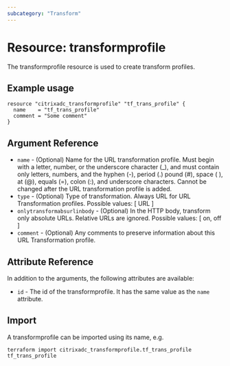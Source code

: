 ```yaml
---
subcategory: "Transform"
---
```


# Resource: transformprofile

The transformprofile resource is used to create transform profiles.


## Example usage

```hcl
resource "citrixadc_transformprofile" "tf_trans_profile" {
  name    = "tf_trans_profile"
  comment = "Some comment"
}
```


## Argument Reference

* `name` - (Optional) Name for the URL transformation profile. Must begin with a letter, number, or the underscore character (\_), and must contain only letters, numbers, and the hyphen (-), period (.) pound (#), space ( ), at (@), equals (=), colon (:), and underscore characters. Cannot be changed after the URL transformation profile is added.
* `type` - (Optional) Type of transformation. Always URL for URL Transformation profiles. Possible values: [ URL ]
* `onlytransformabsurlinbody` - (Optional) In the HTTP body, transform only absolute URLs. Relative URLs are ignored. Possible values: [ on, off ]
* `comment` - (Optional) Any comments to preserve information about this URL Transformation profile.


## Attribute Reference

In addition to the arguments, the following attributes are available:

* `id` - The id of the transformprofile. It has the same value as the `name` attribute.


## Import

A transformprofile can be imported using its name, e.g.

```shell
terraform import citrixadc_transformprofile.tf_trans_profile tf_trans_profile
```
